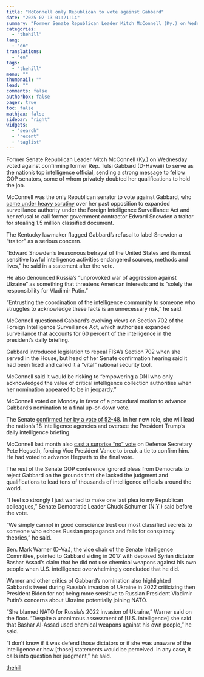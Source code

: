 ```yaml
---
title: "McConnell only Republican to vote against Gabbard"
date: "2025-02-13 01:21:14"
summary: "Former Senate Republican Leader Mitch McConnell (Ky.) on Wednesday voted against confirming former Rep. Tulsi Gabbard (D-Hawaii) to serve as the nation’s top intelligence official, sending a strong message to fellow GOP senators, some of whom privately doubted her qualifications to hold the job. McConnell was the only Republican senator..."
categories:
  - "thehill"
lang:
  - "en"
translations:
  - "en"
tags:
  - "thehill"
menu: ""
thumbnail: ""
lead: ""
comments: false
authorbox: false
pager: true
toc: false
mathjax: false
sidebar: "right"
widgets:
  - "search"
  - "recent"
  - "taglist"
---
```


Former Senate Republican Leader Mitch McConnell (Ky.) on Wednesday voted against confirming former Rep. Tulsi Gabbard (D-Hawaii) to serve as the nation’s top intelligence official, sending a strong message to fellow GOP senators, some of whom privately doubted her qualifications to hold the job.

McConnell was the only Republican senator to vote against Gabbard, who [came under heavy scrutiny](https://thehill.com/homenews/5117815-tulsi-gabbard-snowden-controversy/) over her past opposition to expanded surveillance authority under the Foreign Intelligence Surveillance Act and her refusal to call former government contractor Edward Snowden a traitor for stealing 1.5 million classified document.

The Kentucky lawmaker flagged Gabbard’s refusal to label Snowden a “traitor” as a serious concern.

“Edward Snowden’s treasonous betrayal of the United States and its most sensitive lawful intelligence activities endangered sources, methods and lives,” he said in a statement after the vote.

He also denounced Russia’s “unprovoked war of aggression against Ukraine” as something that threatens American interests and is “solely the responsibility for Vladimir Putin.”

“Entrusting the coordination of the intelligence community to someone who struggles to acknowledge these facts is an unnecessary risk,” he said.

McConnell questioned Gabbard’s evolving views on Section 702 of the Foreign Intelligence Surveillance Act, which authorizes expanded surveillance that accounts for 60 percent of the intelligence in the president’s daily briefing.

Gabbard introduced legislation to repeal FISA’s Section 702 when she served in the House, but head of her Senate confirmation hearing said it had been fixed and called it a “vital” national security tool.

McConnell said it would be risking to “empowering a DNI who only acknowledged the value of critical intelligence collection authorities when her nomination appeared to be in jeopardy.”

McConnell voted on Monday in favor of a procedural motion to advance Gabbard’s nomination to a final up-or-down vote.

The Senate [confirmed her by a vote of 52-48](https://thehill.com/homenews/senate/5140620-senate-confirms-tulsi-gabbard-intelligence-chief/). In her new role, she will lead the nation’s 18 intelligence agencies and oversee the President Trump’s daily intelligence briefing.

McConnell last month also [cast a surprise “no” vote](https://thehill.com/homenews/senate/5106231-mitch-mcconnell-pete-hegseth-confirmation-vote/) on Defense Secretary Pete Hegseth, forcing Vice President Vance to break a tie to confirm him. He had voted to advance Hegseth to the final vote.

The rest of the Senate GOP conference ignored pleas from Democrats to reject Gabbard on the grounds that she lacked the judgment and qualifications to lead tens of thousands of intelligence officials around the world.

“I feel so strongly I just wanted to make one last plea to my Republican colleagues,” Senate Democratic Leader Chuck Schumer (N.Y.) said before the vote.

“We simply cannot in good conscience trust our most classified secrets to someone who echoes Russian propaganda and falls for conspiracy theories,” he said.

Sen. Mark Warner (D-Va.), the vice chair of the Senate Intelligence Committee, pointed to Gabbard siding in 2017 with deposed Syrian dictator Bashar Assad’s claim that he did not use chemical weapons against his own people when U.S. intelligence overwhelmingly concluded that he did.

Warner and other critics of Gabbard’s nomination also highlighted Gabbard’s tweet during Russia’s invasion of Ukraine in 2022 criticizing then President Biden for not being more sensitive to Russian President Vladimir Putin’s concerns about Ukraine potentially joining NATO.

“She blamed NATO for Russia’s 2022 invasion of Ukraine,” Warner said on the floor. “Despite a unanimous assessment of [U.S. intelligence] she said that Bashar Al-Assad used chemical weapons against his own people,” he said.

“I don’t know if it was defend those dictators or if she was unaware of the intelligence or how [those] statements would be perceived. In any case, it calls into question her judgment,” he said.

[thehill](https://thehill.com/homenews/senate/5140808-mitch-mcconnell-tulsi-gabbard-dni/)
